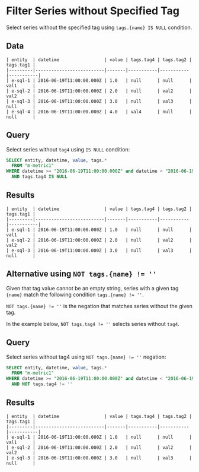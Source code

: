 # Filter Series without Specified Tag

Select series without the specified tag using `tags.{name} IS NULL` condition.

## Data

```ls
| entity  | datetime                 | value | tags.tag4 | tags.tag2 | tags.tag1 | 
|---------|--------------------------|-------|-----------|-----------|-----------| 
| e-sql-1 | 2016-06-19T11:00:00.000Z | 1.0   | null      | null      | val1      | 
| e-sql-2 | 2016-06-19T11:00:00.000Z | 2.0   | null      | val2      | val2      | 
| e-sql-3 | 2016-06-19T11:00:00.000Z | 3.0   | null      | val3      | null      | 
| e-sql-4 | 2016-06-19T11:00:00.000Z | 4.0   | val4      | null      | null      | 
```

## Query

Select series without `tag4` using `IS NULL` condition:

```sql
SELECT entity, datetime, value, tags.*
  FROM "m-metric1"
WHERE datetime >= "2016-06-19T11:00:00.000Z" and datetime < "2016-06-19T12:00:00.000Z"
  AND tags.tag4 IS NULL
```

## Results

```ls
| entity  | datetime                 | value | tags.tag4 | tags.tag2 | tags.tag1 | 
|---------|--------------------------|-------|-----------|-----------|-----------| 
| e-sql-1 | 2016-06-19T11:00:00.000Z | 1.0   | null      | null      | val1      | 
| e-sql-2 | 2016-06-19T11:00:00.000Z | 2.0   | null      | val2      | val2      | 
| e-sql-3 | 2016-06-19T11:00:00.000Z | 3.0   | null      | val3      | null      | 
```

## Alternative using `NOT tags.{name} != ''` 

Given that tag value cannot be an empty string, series with a given tag `{name}` match the following condition `tags.{name} != ''`.

`NOT tags.{name} != ''` is the negation that matches series without the given tag.

In the example below, `NOT tags.tag4 != ''` selects series without `tag4`.

## Query

Select series without tag4 using `NOT tags.{name} != ''` negation:

```sql
SELECT entity, datetime, value, tags.*
  FROM "m-metric1"
WHERE datetime >= "2016-06-19T11:00:00.000Z" and datetime < "2016-06-19T12:00:00.000Z"
  AND NOT tags.tag4 != ''
```

## Results

```ls
| entity  | datetime                 | value | tags.tag4 | tags.tag2 | tags.tag1 | 
|---------|--------------------------|-------|-----------|-----------|-----------| 
| e-sql-1 | 2016-06-19T11:00:00.000Z | 1.0   | null      | null      | val1      | 
| e-sql-2 | 2016-06-19T11:00:00.000Z | 2.0   | null      | val2      | val2      | 
| e-sql-3 | 2016-06-19T11:00:00.000Z | 3.0   | null      | val3      | null      | 
```
